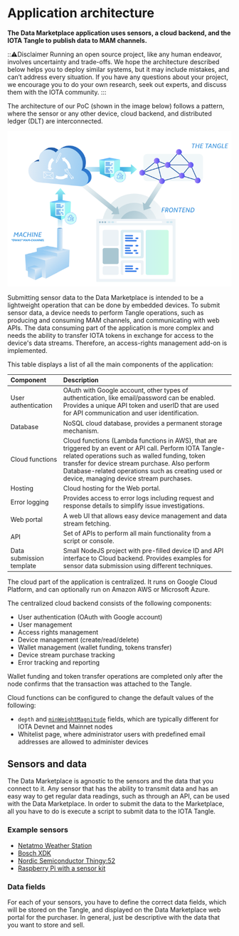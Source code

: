 # Application architecture

**The Data Marketplace application uses sensors, a cloud backend, and the IOTA Tangle to publish data to MAM channels.**

:::warning:Disclaimer
Running an open source project, like any human endeavor, involves uncertainty and trade-offs. We hope the architecture described below helps you to deploy similar systems, but it may include mistakes, and can’t address every situation. If you have any questions about your project, we encourage you to do your own research, seek out experts, and discuss them with the IOTA community.
:::

The architecture of our PoC (shown in the image below) follows a pattern, where the sensor or any other device, cloud backend, and distributed ledger (DLT) are interconnected.

![Data Marketplace architecture](../images/data-marketplace-architecture.png)

Submitting sensor data to the Data Marketplace is intended to be a lightweight operation that can be done by embedded devices. To submit sensor data, a device needs to perform Tangle operations, such as producing and consuming MAM channels, and communicating with web APIs. The data consuming part of the application is more complex and needs the ability to transfer IOTA tokens in exchange for access to the device's data streams. Therefore, an access-rights management add-on is implemented.

This table displays a list of all the main components of the application:

**Component**|**Description**
:-----|:------|
User authentication | OAuth with Google account, other types of authentication, like email/password can be enabled. Provides a unique API token and userID that are used for API communication and user identification.|
Database | NoSQL cloud database, provides a permanent storage mechanism. 
Cloud functions | Cloud functions (Lambda functions in AWS), that are triggered by an event or API call. Perform IOTA Tangle-related operations such as walled funding, token transfer for device stream purchase. Also perform Database-related operations such as creating used or device, managing device stream purchases. 
Hosting | Cloud hosting for the Web portal. 
Error logging | Provides access to error logs including request and response details to simplify issue investigations. 
Web portal | A web UI that allows easy device management and data stream fetching. 
API | Set of APIs to perform all main functionality from a script or console. 
Data submission template | Small NodeJS project with pre-filled device ID and API interface to Cloud backend. Provides examples for sensor data submission using different techniques. 

The cloud part of the application is centralized. It runs on Google Cloud Platform, and can optionally run on Amazon AWS or Microsoft Azure.
 
The centralized cloud backend consists of the following components:

- User authentication (OAuth with Google account)
- User management
- Access rights management
- Device management (create/read/delete)
- Wallet management (wallet funding, tokens transfer)
- Device stream purchase tracking
- Error tracking and reporting 

Wallet funding and token transfer operations are completed only after the node confirms that the transaction was attached to the Tangle.

Cloud functions can be configured to change the default values of the following:

- `depth` and [`minWeightMagnitude`](root://getting-started/0.1/transactions/proof-of-work.md#minimum-weight-magnitude) fields, which are typically different for IOTA Devnet and Mainnet nodes 
- Whitelist page, where administrator users with predefined email addresses are allowed to administer devices

## Sensors and data

The Data Marketplace is agnostic to the sensors and the data that you connect to it. Any sensor that has the ability to transmit data and has an easy way to get regular data readings, such as through an API, can be used with the Data Marketplace. In order to submit the data to the Marketplace, all you have to do is execute a script to submit data to the IOTA Tangle.
 
### Example sensors

- [Netatmo Weather Station](https://www.netatmo.com/en-us/weather)
- [Bosch XDK](https://xdk.bosch-connectivity.com/) 
- [Nordic Semiconductor Thingy:52](https://www.nordicsemi.com/Software-and-Tools/Development-Tools/Nordic-Thingy-52-App)
- [Raspberry Pi with a sensor kit](https://www.adafruit.com/product/2733) 

### Data fields

For each of your sensors, you have to define the correct data fields, which will be stored on the Tangle, and displayed on the Data Marketplace web portal for the purchaser. In general, just be descriptive with the data that you want to store and sell.
